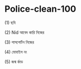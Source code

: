 # Police-clean-100

(1) ছবি

(2) Nid আবেদ কারি নিজের

(3) পাসপোর্টন নিজের

(4) মোবাইল নং

(5) জন্ম র্কাড
